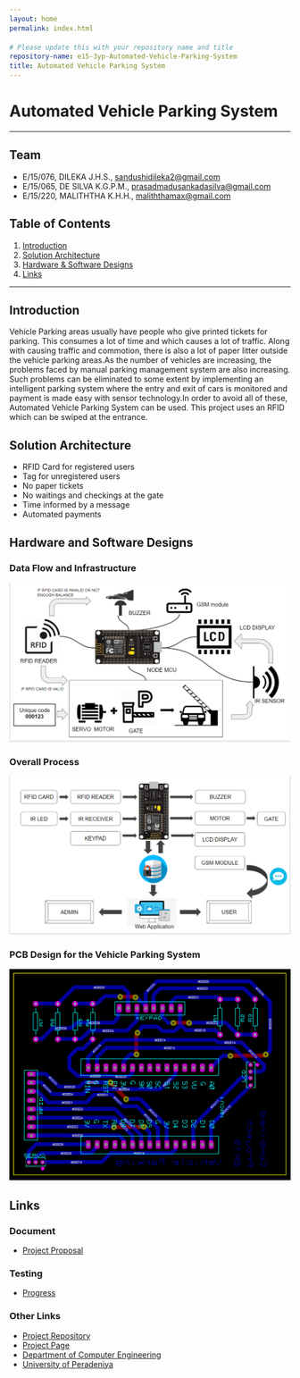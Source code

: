 ```yaml
---
layout: home
permalink: index.html

# Please update this with your repository name and title
repository-name: e15-3yp-Automated-Vehicle-Parking-System
title: Automated Vehicle Parking System
---
```


[comment]: # "This is the standard layout for the project, but you can clean this and use your own template"

# Automated Vehicle Parking System

---

## Team
-  E/15/076, DILEKA J.H.S., [sandushidileka2@gmail.com](mailto:sandushidileka2@gmail.com)
-  E/15/065, DE SILVA K.G.P.M., [prasadmadusankadasilva@gmail.com](mailto:prasadmadusankadasilva@gmail.com)
-  E/15/220, MALITHTHA K.H.H., [maliththamax@gmail.com](mailto:maliththamax@gmail.com)

## Table of Contents
1. [Introduction](#introduction)
2. [Solution Architecture](#solution-architecture )
3. [Hardware & Software Designs](#hardware-and-software-designs)
4. [Links](#links)

---

## Introduction

Vehicle Parking areas usually have people who give printed tickets for parking. This consumes a lot of time and which causes a lot of traffic. Along with causing traffic and commotion, there is also a lot of paper litter outside the vehicle parking areas.As the number of vehicles are increasing, the problems faced by manual parking management system are also increasing. Such problems can be eliminated to some extent by implementing an intelligent parking system where the entry and exit of cars is monitored and payment is made easy with sensor technology.In order to avoid all of these, Automated Vehicle Parking System can be used. This project uses an RFID which can be swiped at the entrance.

## Solution Architecture

* RFID Card for registered users  
* Tag for unregistered users  
* No paper tickets  
* No waitings and checkings at the gate  
* Time informed by a message  
* Automated payments

## Hardware and Software Designs  

### Data Flow and Infrastructure  
![Data Flow and Infrastructure](docs/data/images/dataflow.PNG)  
### Overall Process  
![Overall Process](docs/data/images/process.PNG)  
### PCB Design for the Vehicle Parking System  
![PCB Design for the Vehicle Parking System](docs/data/images/PCBdesign.png)

## Links

### Document  
- [Project Proposal](docs/data/pdf/ProjectProposalRevision.pdf)

### Testing  
- [Progress](docs/data/videos/Progress_1.mp4)


### Other Links
- <a href = "https://github.com/cepdnaclk/e15-3yp-Automated-Vehicle-Parking-System" target = "_blank"> Project Repository </a>
- <a href = "https://cepdnaclk.github.io/e15-3yp-Automated-Vehicle-Parking-System/" target = "_blank">Project Page</a>
- <a href = "http://www.ce.pdn.ac.lk/" target = "_blank">Department of Computer Engineering</a>
- <a href = "https://eng.pdn.ac.lk/" target = "_blank">University of Peradeniya</a>




[//]: # (Please refer this to learn more about Markdown syntax)
[//]: # (https://github.com/adam-p/markdown-here/wiki/Markdown-Cheatsheet)
